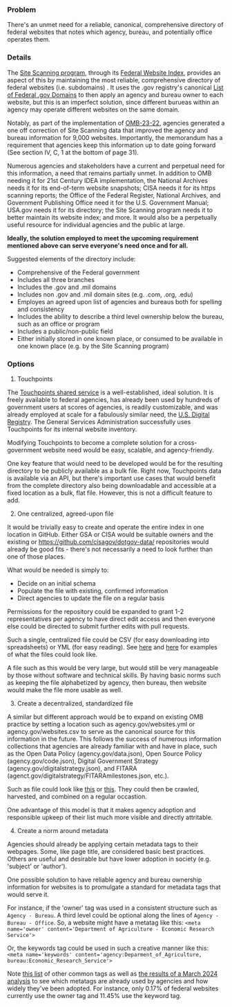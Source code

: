 

### Problem

There's an unmet need for a reliable, canonical, comprehensive directory of federal websites that notes which agency, bureau, and potentially office operates them.  

### Details 

The [Site Scanning program](https://digital.gov/site-scanning), through its [Federal Website Index](https://github.com/GSA/federal-website-index), provides an aspect of this by maintaining the most reliable, comprehensive directory of federal websites (i.e. subdomains) .  It uses the .gov registry's canonical [List of  Federal .gov Domains](https://github.com/cisagov/dotgov-data/blob/main/current-federal.csv) to then apply an agency and bureau owner to each website, but this is an imperfect solution, since different burueas within an agency may operate different websites on the same domain.  

Notably, as part of the implementation of [OMB-23-22](https://www.whitehouse.gov/wp-content/uploads/2023/09/M-23-22-Delivering-a-Digital-First-Public-Experience.pdf), agencies generated a one off correction of Site Scanning data that improved the agency and bureau information for 9,000 websites.  Importantly, the memorandum has a requirement that agencies keep this information up to date going forward (See section IV, C, 1 at the bottom of page 31).  

Numerous agencies and stakeholders have a current and perpetual need for this information, a need that remains partially unmet.  In addition to OMB needing it for 21st Century IDEA implementation, the National Archives needs it for its end-of-term website snapshots; CISA needs it for its https scanning reports; the Office of the Federal Register, National Archives, and Government Publishing Office need it for the U.S. Government Manual; USA.gov needs it for its directory; the Site Scanning program needs it to better maintain its website index; and more. It would also be a perpetually useful resource for individual agencies and the public at large.  

**Ideally, the solution employed to meet the upcoming requirement mentioned above can serve everyone's need once and for all.**  

Suggested elements of the directory include: 
- Comprehensive of the Federal government
- Includes all three branches
- Includes the .gov and .mil domains
- Includes non .gov and .mil domain sites (e.g. .com, .org, .edu)
- Employes an agreed upon list of agencies and bureaus both for spelling and consistency
- Includes the ability to describe a third level ownership below the bureau, such as an office or program
- Includes a public/non-public field
- Either initially stored in one known place, or consumed to be available in one known place (e.g. by the Site Scanning program)


### Options 

1) Touchpoints

The [Touchpoints shared service](https://touchpoints.app.cloud.gov/index) is a well-established, ideal solution.  It is freely available to federal agencies, has already been used by hundreds of government users at scores of agencies, is readily customizable, and was already employed at scale for a fabulously similar need, the [U.S. Digital Registry](https://digital.gov/services/u-s-digital-registry/).  The General Services Administration successfully uses Touchpoints for its internal website inventory.  

Modifying Touchpoints to become a complete solution for a cross-government website need would be easy, scalable, and agency-friendly.  

One key feature that would need to be developed would be for the resulting directory to be publicly available as a bulk file.  Right now, Touchpoints data is available via an API, but there's important use cases that would benefit from the complete directory also being downloadable and accessible at a fixed location as a bulk, flat file.  However, this is not a difficult feature to add.  

2) One centralized, agreed-upon file

It would be trivially easy to create and operate the entire index in one location in GitHub.  Either GSA or CISA would be suitable owners and the existing  or https://github.com/cisagov/dotgov-data/ repositories would already be good fits - there's not necessarily a need to look further than one of those places.  

What would be needed is simply to:
- Decide on an initial schema
- Populate the file with existing, confirmed information
- Direct agencies to update the file on a regular basis

Permissions for the repository could be expanded to grant 1-2 representatives per agency to have direct edit access and then everyone else could be directed to submit further edits with pull requests.  

Such a single, centralized file could be CSV (for easy downloading into spreadsheets) or YML (for easy reading).  See [here](https://github.com/GSA/site-scanning-documentation/blob/main/about/project-management/prototypes/federal_websites.csv) and [here](https://github.com/GSA/site-scanning-documentation/blob/main/about/project-management/prototypes/federal-websites.yml) for examples of what the files could look like.  

A file such as this would be very large, but would still be very manageable by those without software and technical skills.  By having basic norms such as keeping the file alphabetized by agency, then bureau, then website would make the file more usable as well.  

3) Create a decentralized, standardized file

A similar but different approach would be to expand on existing OMB practice by setting a location such as agency.gov/websites.yml or agency.gov/websites.csv to serve as the canonical source for this information in the future.  This follows the success of numerous information collections that agencies are already familiar with and have in place, such as the Open Data Policy (agency.gov/data.json), Open Source Policy (agency.gov/code.json), Digital Government Strategy (agency.gov/digitalstrategy.json), and FITARA (agenct.gov/digitalstrategy/FITARAmilestones.json, etc.).  

Such as file could look like [this](https://github.com/GSA/site-scanning-documentation/blob/main/about/project-management/prototypes/agency_websites.csv) or [this](https://github.com/GSA/site-scanning-documentation/blob/main/about/project-management/prototypes/agency_websites.yml).  They could then be crawled, harvested, and combined on a regular occastion.  

One advantage of this model is that it makes agency adoption and responsible upkeep of their list much more visible and directly attritable.   

4) Create a norm around metadata

Agencies should already be applying certain metadata tags to their webpages.  Some, like page title, are considered basic best practices.  Others are useful and desirable but have lower adoption in society (e.g. 'subject' or 'author').  

One possible solution to have reliable agency and bureau ownership information for websites is to promulgate a standard for metadata tags that would serve it.  

For instance, if the 'owner' tag was used in a consistent structure such as `Agency - Bureau`.  A third level could be optional along the lines of `Agency - Bureau - Office`.  So, a website might have a metatag like this: `<meta name='owner' content='Department of Agriculture - Economic Research Service'>`

Or, the keywords tag could be used in such a creative manner like this:  `<meta name='keywords' content='agency:Deparment_of_Agriculture, bureau:Economic_Research_Service'>`

Note [this list](https://gist.github.com/whitingx/3840905) of other common tags as well as [the results of a March 2024 analysis](https://github.com/GSA/site-scanning/issues/869#issuecomment-2009879132) to see which metatags are already used by agencies and how widely they've been adopted.  For instance, only 0.17% of federal websites currently use the owner tag and 11.45% use the keyword tag.  

